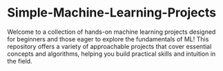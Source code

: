 # Simple-Machine-Learning-Projects
Welcome to a collection of hands-on machine learning projects designed for beginners and those eager to explore the fundamentals of ML! This repository offers a variety of approachable projects that cover essential concepts and algorithms, helping you build practical skills and intuition in the field.

